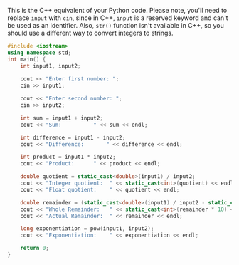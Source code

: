 This is the C++ equivalent of your Python code.
Please note, you'll need to replace `input` with `cin`, since in C++, `input` is a reserved keyword and can't be used as an identifier. Also, `str()` function isn't available in C++, so you should use a different way to convert integers to strings.
```c++
#include <iostream>
using namespace std;
int main() {
    int input1, input2;
    
    cout << "Enter first number: ";
    cin >> input1;

    cout << "Enter second number: ";
    cin >> input2;

    int sum = input1 + input2;
    cout << "Sum:		   " << sum << endl;

    int difference = input1 - input2;
    cout << "Difference: 	   " << difference << endl;

    int product = input1 * input2;
    cout << "Product: 	   " << product << endl;

    double quotient = static_cast<double>(input1) / input2;
    cout << "Integer quotient:  " << static_cast<int>(quotient) << endl; // No need for int(quotient) in C++
    cout << "Float quotient:    " << quotient << endl;

    double remainder = (static_cast<double>(input1) / input2 - static_cast<int>(quotient));
    cout << "Whole Remainder:   " << static_cast<int>(remainder * 10) << endl; // No need for int(remainder*10) in C++
    cout << "Actual Remainder:  " << remainder << endl;

    long exponentiation = pow(input1, input2);
    cout << "Exponentiation:    " << exponentiation << endl;

    return 0;
}
```
